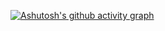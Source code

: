 [![Ashutosh's github activity graph](https://github-readme-activity-graph.cyclic.app/graph?username=hicapa)](https://github.com/ashutosh00710/github-readme-activity-graph)
